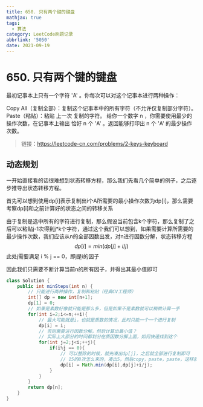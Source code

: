 ```yaml
---
title: 650. 只有两个键的键盘
mathjax: true
tags:
  - 算法
category: LeetCode刷题记录
abbrlink: '5050'
date: 2021-09-19
---
```

# 650. 只有两个键的键盘

最初记事本上只有一个字符 'A' 。你每次可以对这个记事本进行两种操作：

Copy All（复制全部）：复制这个记事本中的所有字符（不允许仅复制部分字符）。
Paste（粘贴）：粘贴 上一次 复制的字符。
给你一个数字 n ，你需要使用最少的操作次数，在记事本上输出 恰好 n 个 'A' 。返回能够打印出 n 个 'A' 的最少操作次数。

> 链接：https://leetcode-cn.com/problems/2-keys-keyboard

<!-- more -->

## 动态规划

一开始直接看的话很难想到状态转移方程，那么我们先看几个简单的例子，之后逐步推导出状态转移方程。

首先可以想到使用dp[i]表示复制出i个A所需要的最小操作次数为dp[i]，那么需要考察dp[i]和之前计算好的状态之间的转移关系

由于复制是选中所有的字符进行复制，那么假设当前包含k个字符，那么复制了之后可以粘贴j-1次得到j*k个字符，通过这个我们可以想到，如果需要计算所需要的最少操作次数，我们应该从n的全部因数出发，对n进行因数分解，状态转移方程
$$
dp[i] = min(dp[j] + i / j)
$$
此处j需要满足 i % j == 0，即j是i的因子

因此我们只需要不断计算当前n的所有因子，并得出其最小值即可

```java
class Solution {
    public int minSteps(int n) {
        // 只能进行两种操作，复制和粘贴（经典CV工程师）
        int[] dp = new int[n+1];
        dp[1] = 0;
        // 如果是素数好像就只能是那么多，但是如果不是素数就可以稍微计算一手
        for(int i=2;i<=n;++i){
            // 最大可能就是i，也就是质数的情况，此时只能一个一个进行复制
            dp[i] = i;
            // 否则需要进行因数分解，然后计算出最小值？
            // 实际上大部分的时间都划分在质因数分解上面，如何快速找到这个
            for(int j=2;j<i;++j){
                if(i%j == 0){
                    // 可以整除的时候，就先凑出dp[j]，之后就全部进行复制即可
                    // 15的8次怎么来的，凑出5，然后copy，paste，paste，这样就是8次ß
                    dp[i] = Math.min(dp[i],dp[j]+i/j);
                }
            }
        }
        return dp[n];
    }
}
```

